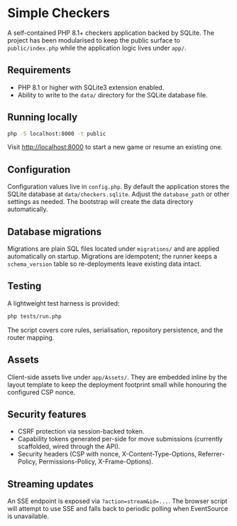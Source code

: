# Simple Checkers

A self-contained PHP 8.1+ checkers application backed by SQLite. The project has been modularised to keep the public surface to `public/index.php` while the application logic lives under `app/`.

## Requirements

- PHP 8.1 or higher with SQLite3 extension enabled.
- Ability to write to the `data/` directory for the SQLite database file.

## Running locally

```bash
php -S localhost:8000 -t public
```

Visit <http://localhost:8000> to start a new game or resume an existing one.

## Configuration

Configuration values live in `config.php`. By default the application stores the SQLite database at `data/checkers.sqlite`. Adjust the `database_path` or other settings as needed. The bootstrap will create the data directory automatically.

## Database migrations

Migrations are plain SQL files located under `migrations/` and are applied automatically on startup. Migrations are idempotent; the runner keeps a `schema_version` table so re-deployments leave existing data intact.

## Testing

A lightweight test harness is provided:

```bash
php tests/run.php
```

The script covers core rules, serialisation, repository persistence, and the router mapping.

## Assets

Client-side assets live under `app/Assets/`. They are embedded inline by the layout template to keep the deployment footprint small while honouring the configured CSP nonce.

## Security features

- CSRF protection via session-backed token.
- Capability tokens generated per-side for move submissions (currently scaffolded, wired through the API).
- Security headers (CSP with nonce, X-Content-Type-Options, Referrer-Policy, Permissions-Policy, X-Frame-Options).

## Streaming updates

An SSE endpoint is exposed via `?action=stream&id=...`. The browser script will attempt to use SSE and falls back to periodic polling when EventSource is unavailable.
